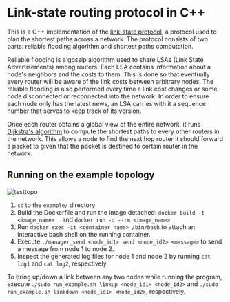 # Link-state routing protocol in C++

This is a C++ implementation of the [link-state protocol](https://en.wikipedia.org/wiki/Link-state_routing_protocol), a protocol used to plan the shortest paths across a network. The protocol consists of two parts: reliable flooding algorithm and shortest paths computation. 

Reliable flooding is a gossip algorithm used to share LSAs (Link State Advertisements) among routers. Each LSA contains information about a node's neighbors and the costs to them. This is done so that eventually every router will be aware of the link costs between arbitrary nodes. The reliable flooding is also performed every time a link cost changes or some node disconnected or reconnected into the network. In order to ensure each node only has the latest news, an LSA carries with it a sequence number that serves to keep track of its version.

Once each router obtains a global view of the entire network, it runs [Dijkstra's algorithm](https://en.wikipedia.org/wiki/Dijkstra%27s_algorithm) to compute the shortest paths to every other routers in the network. This allows a node to find the next hop router it should forward a packet to given that the packet is destined to certain router in the network.

## Running on the example topology

![testtopo](https://user-images.githubusercontent.com/72721378/139183748-183f3c2e-c712-42ce-86f0-e80668caee83.png)

1. `cd` to the `example/` directory
2. Build the Dockerfile and run the image detached: `docker build -t <image_name> .` and `docker run -d --rm <image_name>`
3. Run `docker exec -it <container name> /bin/bash` to attach an interactive bash shell on the running container.
4. Execute `./manager_send <node_id1> send <node_id2> <message>` to send a message from node 1 to node 2.
5. Inspect the generated log files for node 1 and node 2 by running `cat log1` and `cat log2`, respectively.

To bring up/down a link between any two nodes while running the program, execute `./sudo run_example.sh linkup <node_id1> <node_id2>` and `./sudo run_example.sh linkdown <node_id1> <node_id2>`, respectively.
